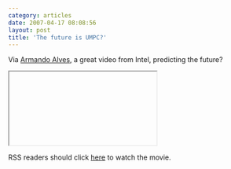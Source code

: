 ```yaml
---
category: articles
date: 2007-04-17 08:08:56
layout: post
title: 'The future is UMPC?'
---
```


<p>Via <a href="http://www.asourceofinspiration.com/">Armando Alves</a>, a great video from Intel, predicting the future?</p>

<iframe> title="The future is UMPC?" width="480" height="300" data-src="//www.youtube.com/embed/G_FS2TiK3AI" frameborder="0" allowfullscreen></iframe>

<p>RSS readers should click <a href="//joaobordalo.com/articles/2007/04/17/the-future-is-umpc">here</a> to watch the movie.</p>
